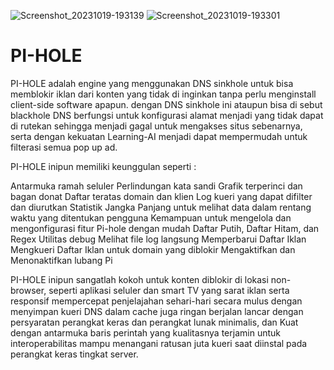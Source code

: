 ![Screenshot_20231019-193139](https://github.com/pi-hole/pi-hole/assets/148411970/6920c9d2-dd75-4f39-88e0-6422462e8993)
![Screenshot_20231019-193301](https://user-images.githubusercontent.com/148411970/276647687-ef27f098-43bc-4de4-9834-891599eb4c1a.jpg)


# PI-HOLE
PI-HOLE adalah engine yang menggunakan DNS sinkhole untuk bisa memblokir iklan dari konten yang tidak di inginkan tanpa perlu menginstall client-side software apapun.
dengan DNS sinkhole ini ataupun bisa di sebut blackhole DNS berfungsi untuk konfigurasi alamat menjadi yang tidak dapat di rutekan sehingga menjadi gagal untuk mengakses
situs sebenarnya, serta dengan kekuatan Learning-AI menjadi dapat mempermudah untuk filterasi semua pop up ad. 

PI-HOLE inipun memiliki keunggulan seperti :

Antarmuka ramah seluler
Perlindungan kata sandi
Grafik terperinci dan bagan donat
Daftar teratas domain dan klien
Log kueri yang dapat difilter dan diurutkan
Statistik Jangka Panjang untuk melihat data dalam rentang waktu yang ditentukan pengguna
Kemampuan untuk mengelola dan mengonfigurasi fitur Pi-hole dengan mudah
Daftar Putih, Daftar Hitam, dan Regex
Utilitas debug
Melihat file log langsung
Memperbarui Daftar Iklan
Mengkueri Daftar Iklan untuk domain yang diblokir
Mengaktifkan dan Menonaktifkan lubang Pi

PI-HOLE inipun sangatlah kokoh untuk konten diblokir di lokasi non-browser, seperti aplikasi seluler dan smart TV yang sarat iklan serta responsif mempercepat
penjelajahan sehari-hari secara mulus dengan menyimpan kueri DNS dalam cache juga ringan berjalan lancar dengan persyaratan perangkat keras dan perangkat lunak minimalis,
dan Kuat dengan antarmuka baris perintah yang kualitasnya terjamin untuk interoperabilitas mampu menangani ratusan juta kueri saat diinstal pada perangkat keras
tingkat server.


